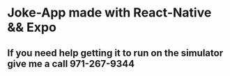 # Joke-App made with React-Native && Expo

## If you need help getting it to run on the simulator give me a call 971-267-9344

